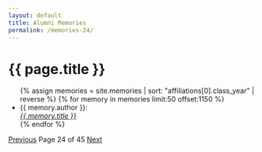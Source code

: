 ```yaml
---
layout: default
title: Alumni Memories
permalink: /memories-24/
---
```


<h1>{{ page.title }}</h1>

<ul>
  {% assign memories = site.memories | sort: "affiliations[0].class_year" | reverse %}
  {% for memory in memories limit:50 offset:1150 %}
    <li>
      {{ memory.author }}:<br><a href="{{ memory.url }}"><i>{{ memory.title }}</i></a>
    </li>
  {% endfor %}
</ul>

<nav class="pagination">
  <a href="/memories-23/">Previous</a>
  <span>Page 24 of 45</span>
  <a href="/memories-25/">Next</a>
</nav>
